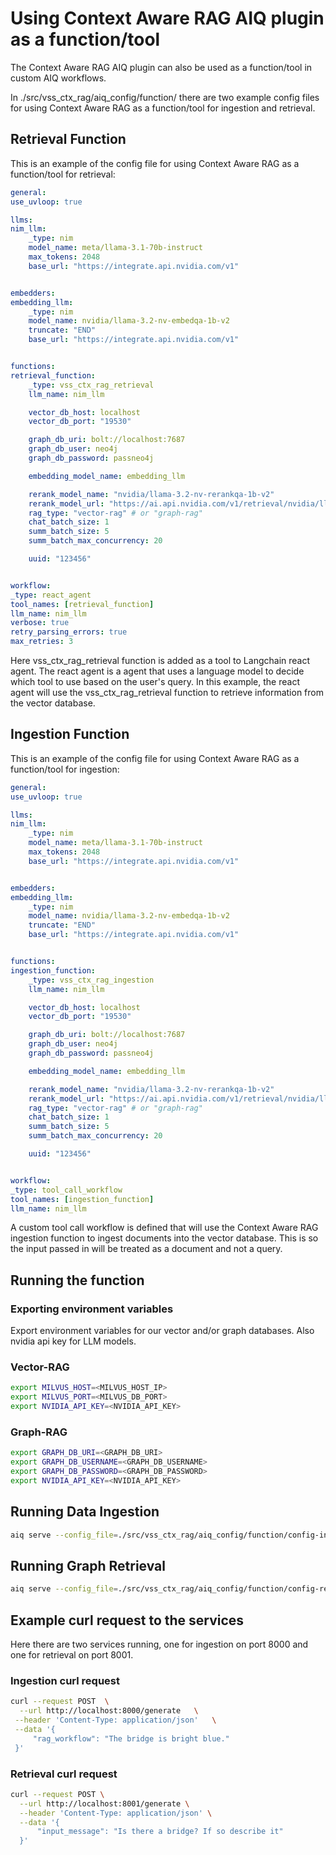 <!--
SPDX-FileCopyrightText: Copyright (c) 2025 NVIDIA CORPORATION & AFFILIATES. All rights reserved.
SPDX-License-Identifier: Apache-2.0
 *
Licensed under the Apache License, Version 2.0 (the "License");
you may not use this file except in compliance with the License.
You may obtain a copy of the License at
 *
http://www.apache.org/licenses/LICENSE-2.0
 *
Unless required by applicable law or agreed to in writing, software
distributed under the License is distributed on an "AS IS" BASIS,
WITHOUT WARRANTIES OR CONDITIONS OF ANY KIND, either express or implied.
See the License for the specific language governing permissions and
limitations under the License.
-->

# Using Context Aware RAG AIQ plugin as a function/tool

The Context Aware RAG AIQ plugin can also be used as a function/tool in custom
AIQ workflows.

In ./src/vss_ctx_rag/aiq_config/function/ there are two
example config files for using Context Aware RAG as a function/tool for
ingestion and retrieval.

## Retrieval Function

This is an example of the config file for using Context Aware RAG as a
function/tool for retrieval:

``` yaml
general:
use_uvloop: true

llms:
nim_llm:
    _type: nim
    model_name: meta/llama-3.1-70b-instruct
    max_tokens: 2048
    base_url: "https://integrate.api.nvidia.com/v1"


embedders:
embedding_llm:
    _type: nim
    model_name: nvidia/llama-3.2-nv-embedqa-1b-v2
    truncate: "END"
    base_url: "https://integrate.api.nvidia.com/v1"


functions:
retrieval_function:
    _type: vss_ctx_rag_retrieval
    llm_name: nim_llm

    vector_db_host: localhost
    vector_db_port: "19530"

    graph_db_uri: bolt://localhost:7687
    graph_db_user: neo4j
    graph_db_password: passneo4j

    embedding_model_name: embedding_llm

    rerank_model_name: "nvidia/llama-3.2-nv-rerankqa-1b-v2"
    rerank_model_url: "https://ai.api.nvidia.com/v1/retrieval/nvidia/llama-3_2-nv-rerankqa-1b-v2/reranking"
    rag_type: "vector-rag" # or "graph-rag"
    chat_batch_size: 1
    summ_batch_size: 5
    summ_batch_max_concurrency: 20

    uuid: "123456"


workflow:
_type: react_agent
tool_names: [retrieval_function]
llm_name: nim_llm
verbose: true
retry_parsing_errors: true
max_retries: 3
```

Here vss_ctx_rag_retrieval function is added as a tool to Langchain
react agent. The react agent is a agent that uses a language model to
decide which tool to use based on the user\'s query. In this example,
the react agent will use the vss_ctx_rag_retrieval function to retrieve
information from the vector database.

## Ingestion Function

This is an example of the config file for using Context Aware RAG as a
function/tool for ingestion:

``` yaml
general:
use_uvloop: true

llms:
nim_llm:
    _type: nim
    model_name: meta/llama-3.1-70b-instruct
    max_tokens: 2048
    base_url: "https://integrate.api.nvidia.com/v1"


embedders:
embedding_llm:
    _type: nim
    model_name: nvidia/llama-3.2-nv-embedqa-1b-v2
    truncate: "END"
    base_url: "https://integrate.api.nvidia.com/v1"


functions:
ingestion_function:
    _type: vss_ctx_rag_ingestion
    llm_name: nim_llm

    vector_db_host: localhost
    vector_db_port: "19530"

    graph_db_uri: bolt://localhost:7687
    graph_db_user: neo4j
    graph_db_password: passneo4j

    embedding_model_name: embedding_llm

    rerank_model_name: "nvidia/llama-3.2-nv-rerankqa-1b-v2"
    rerank_model_url: "https://ai.api.nvidia.com/v1/retrieval/nvidia/llama-3_2-nv-rerankqa-1b-v2/reranking"
    rag_type: "vector-rag" # or "graph-rag"
    chat_batch_size: 1
    summ_batch_size: 5
    summ_batch_max_concurrency: 20

    uuid: "123456"


workflow:
_type: tool_call_workflow
tool_names: [ingestion_function]
llm_name: nim_llm
```

A custom tool call workflow is defined that will use the
Context Aware RAG ingestion function to ingest documents into the vector
database. This is so the input passed in will be treated as a document
and not a query.

## Running the function

### Exporting environment variables

Export environment variables for our vector and/or graph databases. Also
nvidia api key for LLM models.

### Vector-RAG

``` bash
export MILVUS_HOST=<MILVUS_HOST_IP>
export MILVUS_PORT=<MILVUS_DB_PORT>
export NVIDIA_API_KEY=<NVIDIA_API_KEY>
```

### Graph-RAG

``` bash
export GRAPH_DB_URI=<GRAPH_DB_URI>
export GRAPH_DB_USERNAME=<GRAPH_DB_USERNAME>
export GRAPH_DB_PASSWORD=<GRAPH_DB_PASSWORD>
export NVIDIA_API_KEY=<NVIDIA_API_KEY>
```

## Running Data Ingestion

``` bash
aiq serve --config_file=./src/vss_ctx_rag/aiq_config/function/config-ingestion-function.yml --port <PORT>
```

## Running Graph Retrieval

``` bash
aiq serve --config_file=./src/vss_ctx_rag/aiq_config/function/config-retrieval-function.yml --port <PORT>
```

## Example curl request to the services

Here there are two services running, one for ingestion on port 8000 and
one for retrieval on port 8001.

### Ingestion curl request

``` bash
curl --request POST  \
  --url http://localhost:8000/generate   \
 --header 'Content-Type: application/json'   \
 --data '{
     "rag_workflow": "The bridge is bright blue."
 }'
```

### Retrieval curl request

``` bash
curl --request POST \
  --url http://localhost:8001/generate \
  --header 'Content-Type: application/json' \
  --data '{
      "input_message": "Is there a bridge? If so describe it"
  }'
```

